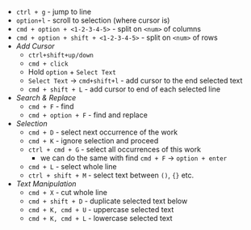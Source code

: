 - `ctrl + g` - jump to line
-  `option+l` - scroll to selection (where cursor is)
-  `cmd + option + <1-2-3-4-5>` - split on `<num>` of columns
-  `cmd + option + shift + <1-2-3-4-5>` - split on `<num>` of rows
- *Add Cursor*
	- `ctrl+shift+up/down` 
	- `cmd + click` 
	- Hold `option` + `Select Text` 
	- `Select Text` -> `cmd+shift+l` - add cursor to the end selected text
	- `cmd + shift + L` - add cursor to end of each selected line
- *Search & Replace*
	- `cmd + F`  - find
	- `cmd + option + F` -  find and replace
- *Selection*
	-  `cmd + D` - select next occurrence of the work
	-  `cmd + K` - ignore selection and proceed
	-  `ctrl + cmd + G` - select all occurrences of this work
		- we can do the same with find   `cmd + F` -> `option + enter`
	- `cmd + L` - select whole line
	- `ctrl + shift + M` - select text between `()`, `{}` etc.
- *Text Manipulation*
	- `cmd + X` - cut whole line
	- `cmd + shift + D` - duplicate selected text below
	- `cmd + K, cmd + U` - uppercase selected text
	- `cmd + K, cmd + L` - lowercase selected text
